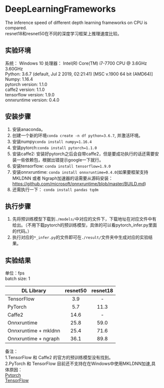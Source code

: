 # DeepLearningFrameworks
The inference speed of different depth learning frameworks on CPU is compared.   
resnet18和resnet50在不同的深度学习框架上推理速度比较。

## 实验环境
系统： Windows 10
处理器： Intel(R) Core(TM) i7-7700 CPU @ 3.6GHz 3.60GHz    
Python:  3.6.7 (default, Jul  2 2019, 02:21:41) [MSC v.1900 64 bit (AMD64)]  
Numpy:  1.16.4  
pytorch version: 1.1.0  
caffe2 version: 1.1.0  
tensorflow version: 1.9.0  
onnxruntime version: 0.4.0  


## 安装步骤
1. 安装anaconda。
2. 创建一个新的环境`conda create -n df python=3.6.7`, 并激活环境。
3. 安装numpy`conda install numpy=1.16.4`
4. 安装pytorch:`conda install pytorch=1.1.0`
5. 安装caffe2: 安装好pytorch之后会自带caffe2，但是要成功执行的话还需要安装一些依赖包，根据出错提示google一下就行。
6. 安装tensorflow: `conda install tensorflow=1.9.0`
7. 安装onnxruntime: `conda install onnxruntime=0.4.0`(如果要框架支持MKLDNN 或者 Ngraph加速器的话需要从源码安装：https://github.com/microsoft/onnxruntime/blob/master/BUILD.md)
8. 还需执行一下： `conda install pandas tqdm`

## 执行步骤
 1. 先将预训练模型下载到`./models/`中对应的文件下，下载地址在对应文件中有给出。（不用下载pytorch的预训练模型，具体的可以看pytorch_infer.py里面的代码。） 
 2. 执行对应的`*_infer.py`的文件即可在`./result/`文件夹中生成对应的实验结果。

 
## 实验结果
单位：fps  
batch size: 1  

| DL Library             | resnet50           | resnet18           |
| ---------------------- | :----------------: | :----------------: |
| TensorFlow             |        3.9         |         -          |
| PyTorch                |        5.7         |         11.3       |
| Caffe2                 |        14.6        |         -          |
| Onnxruntime            |        25.8        |         59.0       |
| Onnxruntime + mkldnn   |        25.4        |         71.6       |
| Onnxruntime + ngraph   |        36.1        |         89.8       |

备注：  
1.TensorFlow 和 Caffe2 的官方的预训练模型没有找到。  
2.PyTorch 和 TensorFlow 目前还不支持在在Windows中使用MKLDNN加速,具体原因：    
[Pytorch](https://github.com/pytorch/pytorch/issues/22962)  
[TensorFlow](https://www.tensorflow.org/guide/performance/overview)

